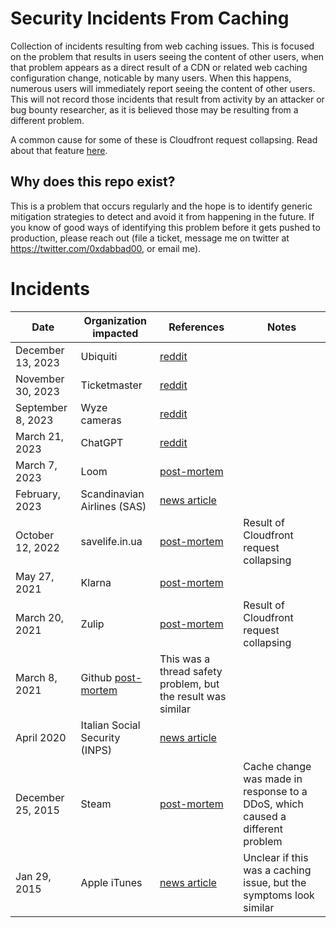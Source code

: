 # Security Incidents From Caching
Collection of incidents resulting from web caching issues.  This is focused on the problem that results in users seeing the content of other users, when that problem appears as a direct result of a CDN or related web caching configuration change, noticable by many users. When this happens, numerous users will immediately report seeing the content of other users.  This will not record those incidents that result from activity by an attacker or bug bounty researcher, as it is believed those may be resulting from a different problem.

A common cause for some of these is Cloudfront request collapsing. Read about that feature [here](https://docs.aws.amazon.com/AmazonCloudFront/latest/DeveloperGuide/RequestAndResponseBehaviorCustomOrigin.html#request-custom-traffic-spikes).

## Why does this repo exist?
This is a problem that occurs regularly and the hope is to identify generic mitigation strategies to detect and avoid it from happening in the future.  If you know of good ways of identifying this problem before it gets pushed to production, please reach out (file a ticket, message me on twitter at https://twitter.com/0xdabbad00, or email me).

# Incidents
| Date | Organization impacted | References | Notes |
| ---- | --------------------- | ---------- | ----- |
| December 13, 2023 | Ubiquiti | [reddit](https://www.reddit.com/r/Ubiquiti/comments/18hgpw1/security_problem/?share_id=yUmL6IOwgoKmgd3idJqk9) | |
| November 30, 2023 | Ticketmaster | [reddit](https://old.reddit.com/r/singapore/comments/1880hmj/ticketmaster_bug_is_allowing_users_to_access/) | |
| September 8, 2023 | Wyze cameras | [reddit](https://www.reddit.com/r/wyzecam/comments/16dlse8/seeing_someone_elses_webcam_feed/) | | 
| March 21, 2023 | ChatGPT | [reddit](https://www.reddit.com/r/ChatGPT/comments/11wkw5z/has_chatgpt_or_me_been_hacked_ive_never_had_these/) | |
| March 7, 2023 | Loom | [post-mortem](https://www.loom.com/blog/march-7-incident-update) | |
| February, 2023 | Scandinavian Airlines (SAS) | [news article](https://www.bleepingcomputer.com/news/security/scandinavian-airlines-says-cyberattack-caused-passenger-data-leak/amp/) | |
| October 12, 2022 | savelife.in.ua | [post-mortem](https://medium.com/@gleb.pushkov/how-to-prevent-data-leakage-when-using-aws-cloudfront-to-cache-api-requests-5a179bb04bd5) | Result of Cloudfront request collapsing |
| May 27, 2021 | Klarna | [post-mortem](https://www.klarna.com/us/blog/may-27-incident-report/) | |
| March 20, 2021 | Zulip | [post-mortem](https://blog.zulip.com/2021/03/20/zulip-cloud-security-incident/) | Result of Cloudfront request collapsing |
| March 8, 2021 | Github [post-mortem](https://github.blog/2021-03-18-how-we-found-and-fixed-a-rare-race-condition-in-our-session-handling/) | This was a thread safety problem, but the result was similar |
| April 2020 | Italian Social Security (INPS) | [news article](https://www-garanteprivacy-it.translate.goog/home/docweb/-/docweb-display/docweb/9344061?_x_tr_sl=auto&_x_tr_tl=en&_x_tr_hl=en-US&_x_tr_pto=wapp) | |
| December 25, 2015 | Steam | [post-mortem](https://store.steampowered.com/oldnews/19852) | Cache change was made in response to a DDoS, which caused a different problem |
| Jan 29, 2015 | Apple iTunes | [news article](https://appleinsider.com/articles/15/01/29/itunes-connect-bug-logs-developers-into-random-apple-account-displays-wrong-apps) | Unclear if this was a caching issue, but the symptoms look similar |
